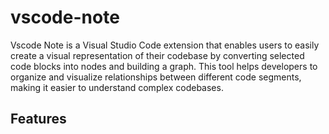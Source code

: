 # vscode-note

Vscode Note is a Visual Studio Code extension that enables users to easily create a visual representation of their codebase by converting selected code blocks into nodes and building a graph. This tool helps developers to organize and visualize relationships between different code segments, making it easier to understand complex codebases.



## Features

